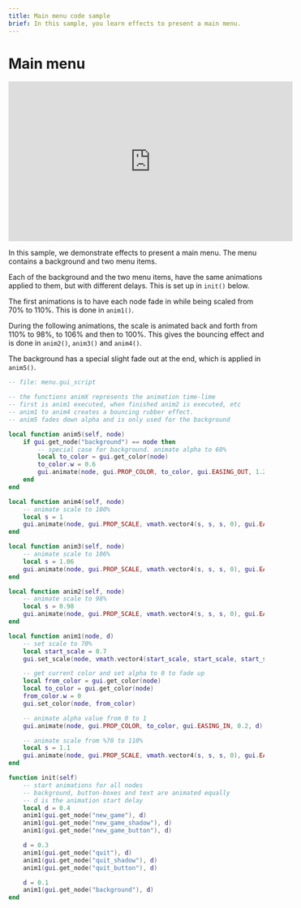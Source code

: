 ```yaml
---
title: Main menu code sample
brief: In this sample, you learn effects to present a main menu.
---
```

# Main menu

<iframe width="560" height="315" src="https://www.youtube.com/embed/ndkyRuXUr-4" frameborder="0" allowfullscreen></iframe>

In this sample, we demonstrate effects to present a main menu. The menu contains a background and two menu items.

Each of the background and the two menu items, have the same animations applied to them, but with different delays. This is set up in `init()` below.

The first animations is to have each node fade in while being scaled from 70% to 110%.
This is done in `anim1()`.

During the following animations, the scale is animated back and forth from 110% to 98%, to 106% and then to 100%. This gives the bouncing effect and is done in `anim2()`, `anim3()` and `anim4()`.

The background has a special slight fade out at the end, which is applied in `anim5()`.

```lua
-- file: menu.gui_script

-- the functions animX represents the animation time-lime
-- first is anim1 executed, when finished anim2 is executed, etc
-- anim1 to anim4 creates a bouncing rubber effect.
-- anim5 fades down alpha and is only used for the background

local function anim5(self, node)
    if gui.get_node("background") == node then
        -- special case for background. animate alpha to 60%
        local to_color = gui.get_color(node)
        to_color.w = 0.6
        gui.animate(node, gui.PROP_COLOR, to_color, gui.EASING_OUT, 1.2, 0.1)
    end
end

local function anim4(self, node)
    -- animate scale to 100%
    local s = 1
    gui.animate(node, gui.PROP_SCALE, vmath.vector4(s, s, s, 0), gui.EASING_INOUT, 0.12, 0, anim5)
end

local function anim3(self, node)
    -- animate scale to 106%
    local s = 1.06
    gui.animate(node, gui.PROP_SCALE, vmath.vector4(s, s, s, 0), gui.EASING_INOUT, 0.12, 0, anim4)
end

local function anim2(self, node)
    -- animate scale to 98%
    local s = 0.98
    gui.animate(node, gui.PROP_SCALE, vmath.vector4(s, s, s, 0), gui.EASING_INOUT, 0.12, 0, anim3)
end

local function anim1(node, d)
    -- set scale to 70%
    local start_scale = 0.7
    gui.set_scale(node, vmath.vector4(start_scale, start_scale, start_scale, 0))

    -- get current color and set alpha to 0 to fade up
    local from_color = gui.get_color(node)
    local to_color = gui.get_color(node)
    from_color.w = 0
    gui.set_color(node, from_color)

    -- animate alpha value from 0 to 1
    gui.animate(node, gui.PROP_COLOR, to_color, gui.EASING_IN, 0.2, d)

    -- animate scale from %70 to 110%
    local s = 1.1
    gui.animate(node, gui.PROP_SCALE, vmath.vector4(s, s, s, 0), gui.EASING_IN, 0.2, d, anim2)
end

function init(self)
    -- start animations for all nodes
    -- background, button-boxes and text are animated equally
    -- d is the animation start delay
    local d = 0.4
    anim1(gui.get_node("new_game"), d)
    anim1(gui.get_node("new_game_shadow"), d)
    anim1(gui.get_node("new_game_button"), d)

    d = 0.3
    anim1(gui.get_node("quit"), d)
    anim1(gui.get_node("quit_shadow"), d)
    anim1(gui.get_node("quit_button"), d)

    d = 0.1
    anim1(gui.get_node("background"), d)
end
```
